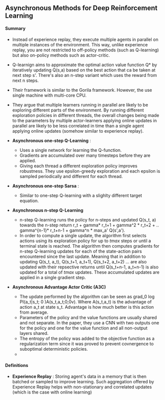 
## Asynchronous Methods for Deep Reinforcement Learning


#### Summary
* Instead of experience replay, they execute multiple agents in parallel on multiple instances of the environment. This way, unlike experience replay, you are not restricted to off-policy methods (such as Q-learning) but also on-policy methods such as actor-critic.
* Q-learnign aims to approximate the optimal action value function Q* by iteratively updating Q(s,a) based on the best action that ca be taken at next step s'. There's also an n-step variant which uses the reward from next n steps.
* Their framework is similar to the Gorila framework. However, the use single machine with multi-core CPU.
* They argue that multiple learners running in parallel are likely to be exploring different parts of the environment. By running different exploration policies in different threads, the overall changes being made to the parameters by multiple actor-learners applying online updates in parallel are likely to be less correlated in time than a single agent applying online updates (somehow similar to experience replay).

* **Asynchronous one-step Q-Learning** : 
    * Uses a single network for learning the Q-function.
    * Gradients are accumulated over many timesteps before they are applied.
    * Giving each thread a different exploration policy improves robustness. They use epsilon-greedy exploration and each epsilon is sampled periodically and different for each thread.

* **Asynchronous one-step Sarsa** :
    * Similar to one-step Q-learning with a slighlty different target equation.

* **Asynchronous n-step Q-Learning** 
   * n-step Q-learning runs the policy for n-steps and updated Q(s_t, a) towards the n-step return r_t + gamma* r_t+1 + gamma^2 * r_t+2 + .. gamma^{n-1}* r_t+n-1 + gamma^n * max_a' Q(s',a').
   * In order to compute a single update, the algorithm first selects actions using its exploration policy for up to *tmax* steps or until a terminal state is reached. The algorithm then computes gradients for n-step Q-learning updates for each of the state-action pairs encountered since the last update. Meaning that in addition to updating Q(s_t, a_t), Q(s_t+1, a_t+1), Q(s_t+2, a_t+2) ... are also updated with their repsective returns until Q(s_t+n-1, a_t+n-1) is also updated for a total of *tmax* updates. These accumulated updates are applied in a single gradient step.
   
* **Asynchronous Advantage Actor Critic (A3C)** 
   
   * The update performed by the algorithm can be seen as grad_0 log PI(a_t|s_t; 0 )A(s_t,a_t;0;0v). Where A(s_t,a_t) is the advantage of action a_t at state s_t. Advantage is how much better is this action from average.
   * Parameters of the policy and the value functions are usually shared and not separate. In the paper, they use a CNN with two outputs one for the policy and one for the value function and all non-output layers shared.
   * The entropy of the policy was added to the objective function as a regularization term since it was proved to prevent covnergence to suboptimal deterministic policies.
   *

#### Definitions
* **Experience Replay** : Storing agent's data in a memory that is then batched or sampled to improve learning. Such aggregation offered by Experience Replay helps with non-stationary and correlated updates (which is the case with online learning)
